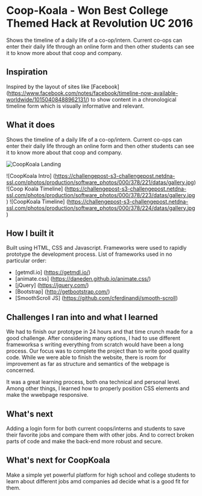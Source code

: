 # Coop-Koala - Won Best College Themed Hack at Revolution UC 2016
Shows the timeline of a daily life of a co-op/intern. Current co-ops can enter their daily life through an online form and then other students can see it to know more about that coop and company. 

## Inspiration
Inspired by the layout of sites like [Facebook] (https://www.facebook.com/notes/facebook/timeline-now-available-worldwide/10150408488962131/) to show content in a chronological timeline form which is visually informative and relevant. 

## What it does
Shows the timeline of a daily life of a co-op/intern. Current co-ops can enter their daily life through an online form and then other students can see it to know more about that coop and company.

![CoopKoala Landing](https://challengepost-s3-challengepost.netdna-ssl.com/photos/production/software_photos/000/378/220/datas/gallery.jpg)

![CoopKoala Intro] (https://challengepost-s3-challengepost.netdna-ssl.com/photos/production/software_photos/000/378/221/datas/gallery.jpg)
![Coop Koala Timeline] (https://challengepost-s3-challengepost.netdna-ssl.com/photos/production/software_photos/000/378/223/datas/gallery.jpg)
![CoopKoala Timeline] (https://challengepost-s3-challengepost.netdna-ssl.com/photos/production/software_photos/000/378/224/datas/gallery.jpg)
## How I built it
Built using HTML, CSS and Javascript. Frameworks were used to rapidly prototype the development process. 
List of frameworks used in no particular order:
- [getmdl.io] (https://getmdl.io/)
- [animate.css] (https://daneden.github.io/animate.css/)
- [jQuery] (https://jquery.com/)
- [Bootstrap] (http://getbootstrap.com/)
- [SmoothScroll JS] (https://github.com/cferdinandi/smooth-scroll)
## Challenges I ran into and what I learned
We had to finish our prototype in 24 hours and that time crunch made for a good challenge. After considering many options, I had to use different frameworksa s writing everything from scratch would have been a long process. Our focus was to complete the project than to write good quality code. While we were able to finish the website, there is room for improvement as far as structure and semantics of the webpage is concerned. 

It was a great learning process, both ona technical and personal level. Among other things, I learned how to properly position CSS elements and make the wwebpage responsive.

## What's next
Adding a login form for both current coops/interns and students to save their favorite jobs and compare them with other jobs. And to correct broken parts of code and make the back-end more robust and secure.

## What's next for CoopKoala 
Make a simple yet powerful platform for high school and college students to learn about different jobs amd companies ad decide what is a good fit for them.
